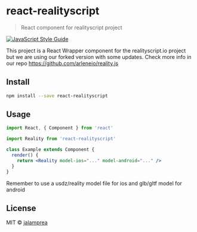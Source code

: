 # react-realityscript

> React component for realityscript project

[![JavaScript Style Guide](https://img.shields.io/badge/code_style-standard-brightgreen.svg)](https://standardjs.com)

This project is a React Wrapper component for the realityscript.io project but we are using our forked version with some updates. Check more info in our repo https://github.com/arleneio/reality.js

## Install

```bash
npm install --save react-realityscript
```

## Usage

```jsx
import React, { Component } from 'react'

import Reality from 'react-realityscript'

class Example extends Component {
  render() {
    return <Reality model-ios="..." model-android="..." />
  }
}
```

Remember to use a usdz/reality model file for ios and glb/gltf model for android

## License

MIT © [jalamprea](https://github.com/arleneio)
